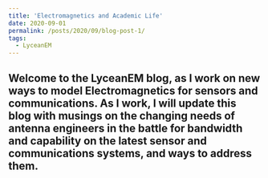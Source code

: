 ```yaml
---
title: 'Electromagnetics and Academic Life'
date: 2020-09-01
permalink: /posts/2020/09/blog-post-1/
tags:
  - LyceanEM
---
```


Welcome to the LyceanEM blog, as I work on new ways to model Electromagnetics for sensors and communications. As I work, I will update this blog with musings on the changing needs of antenna engineers in the battle for bandwidth and capability on the latest sensor and communications systems, and ways to address them.
------
